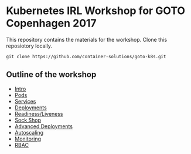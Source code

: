 # Kubernetes IRL Workshop for GOTO Copenhagen 2017

This repository contains the materials for the workshop. Clone this reposiotory locally.

`git clone https://github.com/container-solutions/goto-k8s.git`

## Outline of the workshop

* [Intro](./01_intro.md)
* [Pods](./02_pods.md)
* [Services](./03_services.md)
* [Deployments](./04_deployments.md)
* [Readiness/Liveness](./05_probes.md)
* [Sock Shop](./06_sockshop.md)
* [Advanced Deployments](./07_adv-deploys.md)
* [Autoscaling](./08_autoscaling.md)
* [Monitoring](./09_monitoring.md)
* [RBAC](./10_rbac.md)

